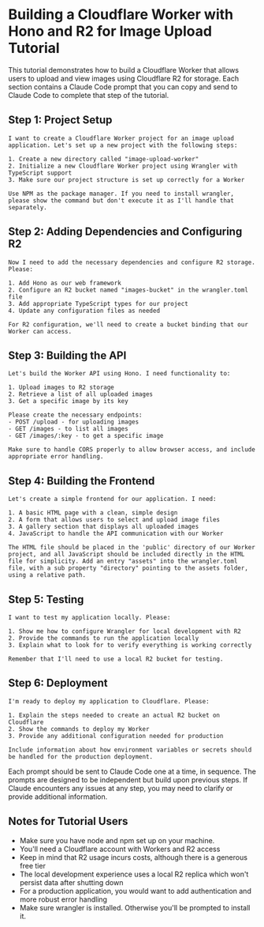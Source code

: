 # Building a Cloudflare Worker with Hono and R2 for Image Upload Tutorial

This tutorial demonstrates how to build a Cloudflare Worker that allows users to upload and view images using Cloudflare R2 for storage. Each section contains a Claude Code prompt that you can copy and send to Claude Code to complete that step of the tutorial.

## Step 1: Project Setup

```
I want to create a Cloudflare Worker project for an image upload application. Let's set up a new project with the following steps:

1. Create a new directory called "image-upload-worker"
2. Initialize a new Cloudflare Worker project using Wrangler with TypeScript support
3. Make sure our project structure is set up correctly for a Worker

Use NPM as the package manager. If you need to install wrangler, please show the command but don't execute it as I'll handle that separately.
```

## Step 2: Adding Dependencies and Configuring R2

```
Now I need to add the necessary dependencies and configure R2 storage. Please:

1. Add Hono as our web framework
2. Configure an R2 bucket named "images-bucket" in the wrangler.toml file
3. Add appropriate TypeScript types for our project
4. Update any configuration files as needed

For R2 configuration, we'll need to create a bucket binding that our Worker can access.
```

## Step 3: Building the API

```
Let's build the Worker API using Hono. I need functionality to:

1. Upload images to R2 storage
2. Retrieve a list of all uploaded images
3. Get a specific image by its key

Please create the necessary endpoints:
- POST /upload - for uploading images
- GET /images - to list all images
- GET /images/:key - to get a specific image

Make sure to handle CORS properly to allow browser access, and include appropriate error handling.
```

## Step 4: Building the Frontend

```
Let's create a simple frontend for our application. I need:

1. A basic HTML page with a clean, simple design
2. A form that allows users to select and upload image files
3. A gallery section that displays all uploaded images
4. JavaScript to handle the API communication with our Worker

The HTML file should be placed in the 'public' directory of our Worker project, and all JavaScript should be included directly in the HTML file for simplicity. Add an entry "assets" into the wrangler.toml file, with a sub property "directory" pointing to the assets folder, using a relative path. 
```

## Step 5: Testing

```
I want to test my application locally. Please:

1. Show me how to configure Wrangler for local development with R2
2. Provide the commands to run the application locally
3. Explain what to look for to verify everything is working correctly

Remember that I'll need to use a local R2 bucket for testing.
```

## Step 6: Deployment

```
I'm ready to deploy my application to Cloudflare. Please:

1. Explain the steps needed to create an actual R2 bucket on Cloudflare
2. Show the commands to deploy my Worker
3. Provide any additional configuration needed for production

Include information about how environment variables or secrets should be handled for the production deployment.
```

Each prompt should be sent to Claude Code one at a time, in sequence. The prompts are designed to be independent but build upon previous steps. If Claude encounters any issues at any step, you may need to clarify or provide additional information.

## Notes for Tutorial Users

- Make sure you have node and npm set up on your machine.
- You'll need a Cloudflare account with Workers and R2 access
- Keep in mind that R2 usage incurs costs, although there is a generous free tier
- The local development experience uses a local R2 replica which won't persist data after shutting down
- For a production application, you would want to add authentication and more robust error handling
- Make sure wrangler is installed. Otherwise you'll be prompted to install it. 